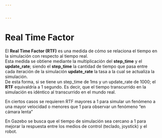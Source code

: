 ```yaml
---


---
```


<h1 id="real-time-factor">Real Time Factor</h1>
<p>El <strong>Real Time Factor (RTF)</strong> es una medida de cómo se relaciona el tiempo en la simulación con respecto al tiempo real.<br>
Esta medida se obtiene mediante la multiplicación del <strong>step_time</strong> y el <strong>update_rate</strong>; siendo el <strong>step_time</strong> la cantidad de tiempo que pasa entre cada iteración de la simulación <strong>update_rate</strong> la tasa a la cual se actualiza la simulación.<br>
De esta forma, si se tiene un step_time de 1ms y un update_rate de 1000; el <strong>RTF</strong> equivaldría a 1 segundo. Es decir, que el tiempo transcurrido en la simulación es idéntico al transcurrido en el mundo real.</p>
<p>En ciertos casos se requieren RTF mayores a 1 para simular un fenómeno a una mayor velocidad o menores que 1 para observar un fenómeno “en cámara lenta”</p>
<p>En Gazebo se busca que el tiempo de simulación sea cercano a 1 para mejorar la respuesta entre los medios de control (teclado, joystick) y el robot.</p>

